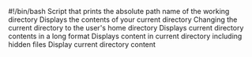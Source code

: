 #!/bin/bash
Script that prints the absolute path name of the working directory 
Displays the contents of your current directory
Changing the current directory to the user's home directory
Displays current directory contents in a long format
Displays content in current directory including hidden files
Display current directory content
